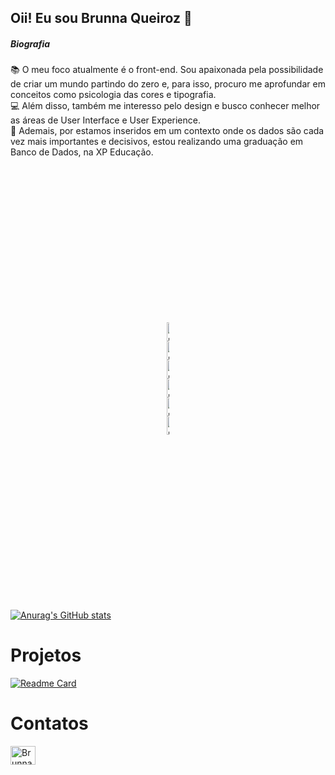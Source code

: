 ## Oii! Eu sou Brunna Queiroz 👋

##### Biografia


📚 O meu foco atualmente é o front-end. Sou apaixonada pela possibilidade de criar um mundo partindo do zero e, para isso, procuro me aprofundar em conceitos como psicologia das cores e tipografia. <br>
💻 Além disso, também me interesso pelo design e busco conhecer melhor as áreas de User Interface e User Experience. <br>
🎲 Ademais, por estamos inseridos em um contexto onde os dados são cada vez mais importantes e decisivos, estou realizando uma graduação em Banco de Dados, na XP Educação. 

<div id='icons' style='padding: 250px'>
  <img align='center' alt='Brunna-Python' height='30px' width='40' src="https://cdn.jsdelivr.net/gh/devicons/devicon/icons/python/python-original.svg"/>
  <img align='center' alt='Brunna-HTML' height='30px' width='40' src="https://cdn.jsdelivr.net/gh/devicons/devicon/icons/html5/html5-original.svg"/>
  <img align='center' alt='Brunna-CSS' height='30px' width='40' src="https://cdn.jsdelivr.net/gh/devicons/devicon/icons/css3/css3-original.svg"/>
  <img align='center' alt='Brunna-JS' height='30px' width='40' src="https://cdn.jsdelivr.net/gh/devicons/devicon/icons/javascript/javascript-original.svg"/>
  <img align='center' alt='Brunna-React' height='30px' width='40' src="https://cdn.jsdelivr.net/gh/devicons/devicon/icons/react/react-original.svg"/>
  <img align='center' alt='Brunna-TS' height='30px' width='40' src="https://cdn.jsdelivr.net/gh/devicons/devicon/icons/typescript/typescript-original.svg"/>
</div>

##

[![Anurag's GitHub stats](https://github-readme-stats.vercel.app/api?username=BrunnaQueiroz&theme=radical)](https://github.com/anuraghazra/github-readme-stats)


# Projetos

[![Readme Card](https://github-readme-stats.vercel.app/api/pin/?username=BrunnaQueiroz&repo=devweekgit.github-io)](https://github.com/anuraghazra/github-readme-stats)

# Contatos
<div id='contact' style='backgroundColor: white; width: 300px;'>
  <img align='center' alt='Brunna-Linkedin' height='30px' width='40' src="https://cdn.jsdelivr.net/gh/devicons/devicon/icons/linkedin/linkedin-original-wordmark.svg"/>
</div>

